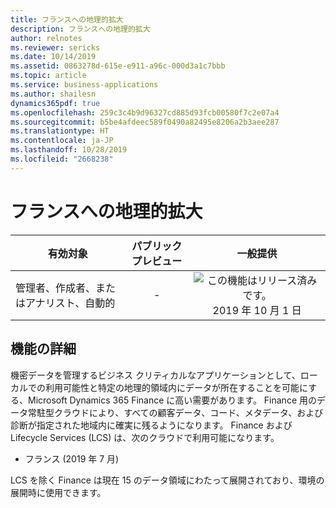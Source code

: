 ```yaml
---
title: フランスへの地理的拡大
description: フランスへの地理的拡大
author: relnotes
ms.reviewer: sericks
ms.date: 10/14/2019
ms.assetid: 0863278d-615e-e911-a96c-000d3a1c7bbb
ms.topic: article
ms.service: business-applications
ms.author: shailesn
dynamics365pdf: true
ms.openlocfilehash: 259c3c4b9d96327cd885d93fcb00580f7c2e07a4
ms.sourcegitcommit: b5be4afdeec589f0490a82495e8206a2b3aee287
ms.translationtype: HT
ms.contentlocale: ja-JP
ms.lasthandoff: 10/28/2019
ms.locfileid: "2668238"
---
```

# <a name="geo-expansion-to-france"></a>フランスへの地理的拡大


| 有効対象    |  パブリック プレビュー | 一般提供 | 
| ---------- | :----------: |:----------: |
|管理者、作成者、またはアナリスト、自動的|-| ![この機能はリリース済みです。](/dynamics365-release-plan/media/green-checkmark.png "この機能はリリース済みです。") 2019 年 10 月 1 日|






## <a name="feature-details"></a>機能の詳細
<!--feature detail start -->
機密データを管理するビジネス クリティカルなアプリケーションとして、ローカルでの利用可能性と特定の地理的領域内にデータが所在することを可能にする、Microsoft Dynamics 365 Finance に高い需要があります。 Finance 用のデータ常駐型クラウドにより、すべての顧客データ、コード、メタデータ、および診断が指定された地域内に確実に残るようになります。 Finance および Lifecycle Services (LCS) は、次のクラウドで利用可能になります。 

- フランス (2019 年 7 月)

LCS を除く Finance は現在 15 のデータ領域にわたって展開されており、環境の展開時に使用できます。
<!--feature detail end -->









